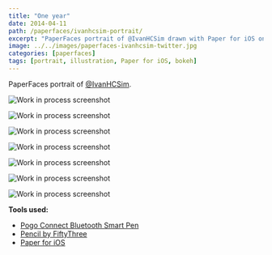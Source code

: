 ```yaml
---
title: "One year"
date: 2014-04-11
path: /paperfaces/ivanhcsim-portrait/
excerpt: "PaperFaces portrait of @IvanHCSim drawn with Paper for iOS on an iPad."
image: ../../images/paperfaces-ivanhcsim-twitter.jpg
categories: [paperfaces]
tags: [portrait, illustration, Paper for iOS, bokeh]
---
```


PaperFaces portrait of [@IvanHCSim](https://twitter.com/IvanHCSim).

![Work in process screenshot](../../images/paperfaces-ivanhcsim-process-1-lg.jpg)

![Work in process screenshot](../../images/paperfaces-ivanhcsim-process-2-lg.jpg)

![Work in process screenshot](../../images/paperfaces-ivanhcsim-process-3-lg.jpg)

![Work in process screenshot](../../images/paperfaces-ivanhcsim-process-4-lg.jpg)

![Work in process screenshot](../../images/paperfaces-ivanhcsim-process-5-lg.jpg)

![Work in process screenshot](../../images/paperfaces-ivanhcsim-process-6-lg.jpg)

![Work in process screenshot](../../images/paperfaces-ivanhcsim-process-7-lg.jpg)

**Tools used:**

- [Pogo Connect Bluetooth Smart Pen](https://www.amazon.com/gp/product/B009K448L4/ref=as_li_ss_tl?ie=UTF8&camp=1789&creative=390957&creativeASIN=B009K448L4&linkCode=as2&tag=mademist-20)
- [Pencil by FiftyThree](https://amzn.to/35tCkJW)
- [Paper for iOS](https://paper.bywetransfer.com/)
